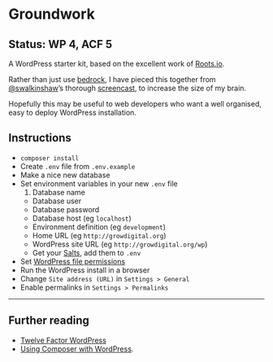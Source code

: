 # Groundwork

## Status: WP 4, ACF 5

A WordPress starter kit, based on the excellent work of [Roots.io]. 

Rather than just use [bedrock], I have pieced this together from [@swalkinshaw]’s thorough [screencast], to increase the size of my brain.

Hopefully this may be useful to web developers who want a well organised, easy to deploy WordPress installation.

## Instructions

* `composer install`
* Create `.env` file from `.env.example`
* Make a nice new database
* Set environment variables in your new `.env` file
  1. Database name
  * Database user
  * Database password
  * Database host (eg `localhost`)
  * Environment definition (eg `development`)
  * Home URL (eg `http://growdigital.org`)
  * WordPress site URL (eg `http://growdigital.org/wp`)
  * Get your [Salts], add them to `.env`
* Set [WordPress file permissions]
* Run the WordPress install in a browser
* Change `Site address (URL)` in `Settings > General`
* Enable permalinks in `Settings > Permalinks`

---

## Further reading

* [Twelve Factor WordPress] 
* [Using Composer with WordPress].

[Salts]: https://api.wordpress.org/secret-key/1.1/salt
[Roots.io]: http://roots.io/
[bedrock]: https://github.com/roots/bedrock
[Twelve Factor WordPress]: http://roots.io/twelve-factor-wordpress/
[screencast]: http://roots.io/screencasts/using-composer-with-wordpress/
[@swalkinshaw]: https://twitter.com/swalkinshaw
[Using Composer with WordPress]: http://roots.io/using-composer-with-wordpress/
[WordPress file permissions]: https://gist.github.com/growdigital/a98d3fb9efe575159151
